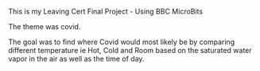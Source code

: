 This is my Leaving Cert Final Project - Using BBC MicroBits

The theme was covid. 

The goal was to find where Covid would most likely be by comparing different 
temperature ie Hot, Cold and Room based on the saturated water vapor in the air as well as the time of day. 

